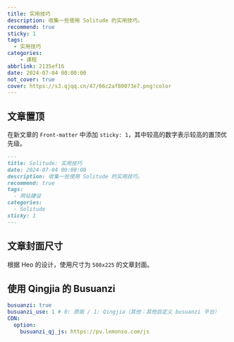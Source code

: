 ```yaml
---
title: 实用技巧
description: 收集一些使用 Solitude 的实用技巧。
recommend: true
sticky: 1
tags:
  - 实用技巧
categories:
    - 课程
abbrlink: 2135ef16
date: 2024-07-04 00:00:00
not_cover: true
cover: https://s3.qjqq.cn/47/66c2af80073e7.png!color
---
```


## 文章置顶

在新文章的 `Front-matter` 中添加 `sticky: 1`，其中较高的数字表示较高的置顶优先级。

```markdown
---
title: Solitude: 实用技巧
date: 2024-07-04 00:00:00
description: 收集一些使用 Solitude 的实用技巧。
recommend: true
tags:
  - 网站建设
categories:
  - Solitude
sticky: 1
---
```

## 文章封面尺寸

根据 Heo 的设计，使用尺寸为 `508x225` 的文章封面。

## 使用 Qingjia 的 Busuanzi

```yaml
busuanzi: true
busuanzi_use: 1 # 0: 原版 / 1: Qingjia（其他：其他自定义 busuanzi 平台）
CDN:
  option:
    busuanzi_qj_js: https://pv.lemonso.com/js
```